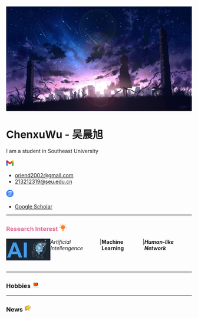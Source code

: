 <p align="center">
  <img src="./_Pictures/title_image.jpg" >
</p>

<h1>
  ChenxuWu - 吴晨旭
</h1>
<!--
  if center use <h1 align="center">
-->

I am a student in Southeast University  
<br>
<img src="./_Pictures/gmail_icon.png" width="20px"> 

- oriend2002@gmail.com
- 213212319@seu.edu.cn
<img src="./_Pictures/google_scholar_icon.png" width="20px">

- [Google Scholar](https://scholar.google.com/citations?user=zF4AHKQAAAAJ&hl=zh-CN&authuser=1 "Google Scholar")

***

<h3>
    <p> 
      <font color=#e16c96> Research Interest </font> <img src="./_Pictures/research_insterest.png" width="20px">
    </p>
</h3>

<div style="display:flex">
  <img align="right" alt="coding_img" width="120" src="./_Pictures/ai.png" width="20px">
  <em> Artificial Intellengence </em> | <strong> Machine Learning </strong> | <em> <strong> Human-like Network </strong> </em>
</div>
<!--  
  **Artificial Intellengence** | *Machine Learning* | ***Human-like Network***
-->
<br>

***

<h3>
  <p>
    Hobbies <img src="./_Pictures/hobbies.png" width="20px">
  </p>
</h3>

<div>
  
</div>

***

<h3>
  <p>
    News <img src="./_Pictures/news.png" width="20px">
  </p>
</h3>




